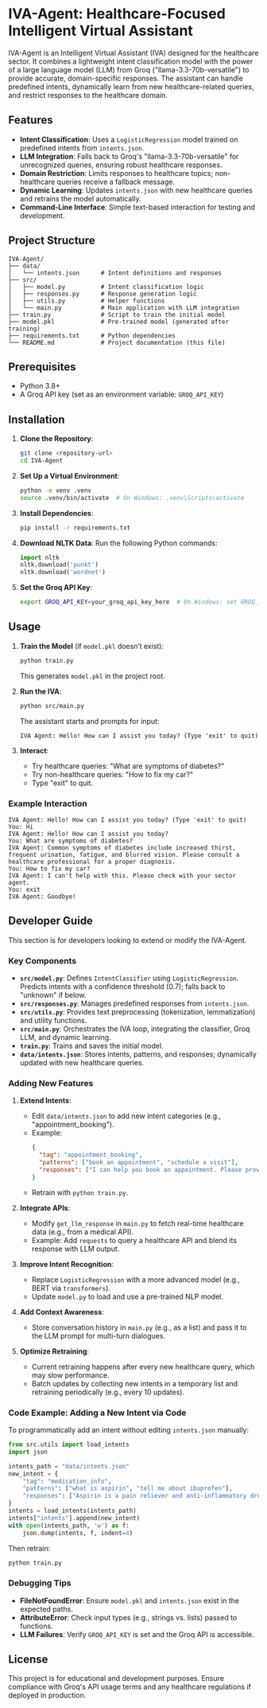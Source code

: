 # IVA-Agent: Healthcare-Focused Intelligent Virtual Assistant

IVA-Agent is an Intelligent Virtual Assistant (IVA) designed for the healthcare sector. It combines a lightweight intent classification model with the power of a large language model (LLM) from Groq ("llama-3.3-70b-versatile") to provide accurate, domain-specific responses. The assistant can handle predefined intents, dynamically learn from new healthcare-related queries, and restrict responses to the healthcare domain.

## Features
- **Intent Classification**: Uses a `LogisticRegression` model trained on predefined intents from `intents.json`.
- **LLM Integration**: Falls back to Groq's "llama-3.3-70b-versatile" for unrecognized queries, ensuring robust healthcare responses.
- **Domain Restriction**: Limits responses to healthcare topics; non-healthcare queries receive a fallback message.
- **Dynamic Learning**: Updates `intents.json` with new healthcare queries and retrains the model automatically.
- **Command-Line Interface**: Simple text-based interaction for testing and development.

## Project Structure
```
IVA-Agent/
├── data/
│   └── intents.json      # Intent definitions and responses
├── src/
│   ├── model.py          # Intent classification logic
│   ├── responses.py      # Response generation logic
│   ├── utils.py          # Helper functions
│   └── main.py           # Main application with LLM integration
├── train.py              # Script to train the initial model
├── model.pkl             # Pre-trained model (generated after training)
├── requirements.txt      # Python dependencies
└── README.md             # Project documentation (this file)
```

## Prerequisites
- Python 3.8+
- A Groq API key (set as an environment variable: `GROQ_API_KEY`)

## Installation
1. **Clone the Repository**:
   ```bash
   git clone <repository-url>
   cd IVA-Agent
   ```

2. **Set Up a Virtual Environment**:
   ```bash
   python -m venv .venv
   source .venv/bin/activate  # On Windows: .venv\Scripts\activate
   ```

3. **Install Dependencies**:
   ```bash
   pip install -r requirements.txt
   ```

4. **Download NLTK Data**:
   Run the following Python commands:
   ```python
   import nltk
   nltk.download('punkt')
   nltk.download('wordnet')
   ```

5. **Set the Groq API Key**:
   ```bash
   export GROQ_API_KEY=your_groq_api_key_here  # On Windows: set GROQ_API_KEY=your_groq_api_key_here
   ```

## Usage
1. **Train the Model** (if `model.pkl` doesn’t exist):
   ```bash
   python train.py
   ```
   This generates `model.pkl` in the project root.

2. **Run the IVA**:
   ```bash
   python src/main.py
   ```
   The assistant starts and prompts for input:
   ```
   IVA Agent: Hello! How can I assist you today? (Type 'exit' to quit)
   ```

3. **Interact**:
   - Try healthcare queries: "What are symptoms of diabetes?"
   - Try non-healthcare queries: "How to fix my car?"
   - Type "exit" to quit.

### Example Interaction
```
IVA Agent: Hello! How can I assist you today? (Type 'exit' to quit)
You: Hi
IVA Agent: Hello! How can I assist you today?
You: What are symptoms of diabetes?
IVA Agent: Common symptoms of diabetes include increased thirst, frequent urination, fatigue, and blurred vision. Please consult a healthcare professional for a proper diagnosis.
You: How to fix my car?
IVA Agent: I can't help with this. Please check with your sector agent.
You: exit
IVA Agent: Goodbye!
```

## Developer Guide
This section is for developers looking to extend or modify the IVA-Agent.

### Key Components
- **`src/model.py`**: Defines `IntentClassifier` using `LogisticRegression`. Predicts intents with a confidence threshold (0.7); falls back to "unknown" if below.
- **`src/responses.py`**: Manages predefined responses from `intents.json`.
- **`src/utils.py`**: Provides text preprocessing (tokenization, lemmatization) and utility functions.
- **`src/main.py`**: Orchestrates the IVA loop, integrating the classifier, Groq LLM, and dynamic learning.
- **`train.py`**: Trains and saves the initial model.
- **`data/intents.json`**: Stores intents, patterns, and responses; dynamically updated with new healthcare queries.

### Adding New Features
1. **Extend Intents**:
   - Edit `data/intents.json` to add new intent categories (e.g., "appointment_booking").
   - Example:
     ```json
     {
       "tag": "appointment_booking",
       "patterns": ["book an appointment", "schedule a visit"],
       "responses": ["I can help you book an appointment. Please provide a date and time."]
     }
     ```
   - Retrain with `python train.py`.

2. **Integrate APIs**:
   - Modify `get_llm_response` in `main.py` to fetch real-time healthcare data (e.g., from a medical API).
   - Example: Add `requests` to query a healthcare API and blend its response with LLM output.

3. **Improve Intent Recognition**:
   - Replace `LogisticRegression` with a more advanced model (e.g., BERT via `transformers`).
   - Update `model.py` to load and use a pre-trained NLP model.

4. **Add Context Awareness**:
   - Store conversation history in `main.py` (e.g., as a list) and pass it to the LLM prompt for multi-turn dialogues.

5. **Optimize Retraining**:
   - Current retraining happens after every new healthcare query, which may slow performance.
   - Batch updates by collecting new intents in a temporary list and retraining periodically (e.g., every 10 updates).

### Code Example: Adding a New Intent via Code
To programmatically add an intent without editing `intents.json` manually:
```python
from src.utils import load_intents
import json

intents_path = "data/intents.json"
new_intent = {
    "tag": "medication_info",
    "patterns": ["what is aspirin", "tell me about ibuprofen"],
    "responses": ["Aspirin is a pain reliever and anti-inflammatory drug. Consult a doctor for usage."]
}
intents = load_intents(intents_path)
intents["intents"].append(new_intent)
with open(intents_path, 'w') as f:
    json.dump(intents, f, indent=4)
```

Then retrain:
```bash
python train.py
```

### Debugging Tips
- **FileNotFoundError**: Ensure `model.pkl` and `intents.json` exist in the expected paths.
- **AttributeError**: Check input types (e.g., strings vs. lists) passed to functions.
- **LLM Failures**: Verify `GROQ_API_KEY` is set and the Groq API is accessible.

## License
This project is for educational and development purposes. Ensure compliance with Groq's API usage terms and any healthcare regulations if deployed in production.


